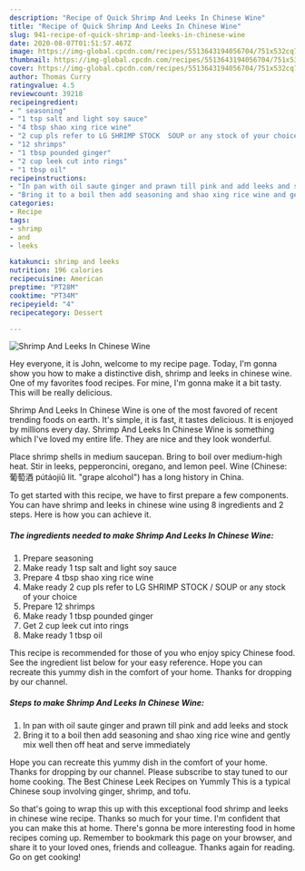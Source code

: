 ```yaml
---
description: "Recipe of Quick Shrimp And Leeks In Chinese Wine"
title: "Recipe of Quick Shrimp And Leeks In Chinese Wine"
slug: 941-recipe-of-quick-shrimp-and-leeks-in-chinese-wine
date: 2020-08-07T01:51:57.467Z
image: https://img-global.cpcdn.com/recipes/5513643194056704/751x532cq70/shrimp-and-leeks-in-chinese-wine-recipe-main-photo.jpg
thumbnail: https://img-global.cpcdn.com/recipes/5513643194056704/751x532cq70/shrimp-and-leeks-in-chinese-wine-recipe-main-photo.jpg
cover: https://img-global.cpcdn.com/recipes/5513643194056704/751x532cq70/shrimp-and-leeks-in-chinese-wine-recipe-main-photo.jpg
author: Thomas Curry
ratingvalue: 4.5
reviewcount: 39218
recipeingredient:
- " seasoning"
- "1 tsp salt and light soy sauce"
- "4 tbsp shao xing rice wine"
- "2 cup pls refer to LG SHRIMP STOCK  SOUP or any stock of your choice"
- "12 shrimps"
- "1 tbsp pounded ginger"
- "2 cup leek cut into rings"
- "1 tbsp oil"
recipeinstructions:
- "In pan with oil saute ginger and prawn till pink and add leeks and stock"
- "Bring it to a boil then add seasoning and shao xing rice wine and gently mix well then off heat and serve immediately"
categories:
- Recipe
tags:
- shrimp
- and
- leeks

katakunci: shrimp and leeks 
nutrition: 196 calories
recipecuisine: American
preptime: "PT28M"
cooktime: "PT34M"
recipeyield: "4"
recipecategory: Dessert

---
```



![Shrimp And Leeks In Chinese Wine](https://img-global.cpcdn.com/recipes/5513643194056704/751x532cq70/shrimp-and-leeks-in-chinese-wine-recipe-main-photo.jpg)

Hey everyone, it is John, welcome to my recipe page. Today, I'm gonna show you how to make a distinctive dish, shrimp and leeks in chinese wine. One of my favorites food recipes. For mine, I'm gonna make it a bit tasty. This will be really delicious.

Shrimp And Leeks In Chinese Wine is one of the most favored of recent trending foods on earth. It's simple, it is fast, it tastes delicious. It is enjoyed by millions every day. Shrimp And Leeks In Chinese Wine is something which I've loved my entire life. They are nice and they look wonderful.

Place shrimp shells in medium saucepan. Bring to boil over medium-high heat. Stir in leeks, pepperoncini, oregano, and lemon peel. Wine (Chinese: 葡萄酒 pútáojiǔ lit. &#34;grape alcohol&#34;) has a long history in China.


To get started with this recipe, we have to first prepare a few components. You can have shrimp and leeks in chinese wine using 8 ingredients and 2 steps. Here is how you can achieve it.

<!--inarticleads1-->

##### The ingredients needed to make Shrimp And Leeks In Chinese Wine:

1. Prepare  seasoning
1. Make ready 1 tsp salt and light soy sauce
1. Prepare 4 tbsp shao xing rice wine
1. Make ready 2 cup pls refer to LG SHRIMP STOCK / SOUP or any stock of your choice
1. Prepare 12 shrimps
1. Make ready 1 tbsp pounded ginger
1. Get 2 cup leek cut into rings
1. Make ready 1 tbsp oil


This recipe is recommended for those of you who enjoy spicy Chinese food. See the ingredient list below for your easy reference. Hope you can recreate this yummy dish in the comfort of your home. Thanks for dropping by our channel. 

<!--inarticleads2-->

##### Steps to make Shrimp And Leeks In Chinese Wine:

1. In pan with oil saute ginger and prawn till pink and add leeks and stock
1. Bring it to a boil then add seasoning and shao xing rice wine and gently mix well then off heat and serve immediately


Hope you can recreate this yummy dish in the comfort of your home. Thanks for dropping by our channel. Please subscribe to stay tuned to our home cooking. The Best Chinese Leek Recipes on Yummly This is a typical Chinese soup involving ginger, shrimp, and tofu. 

So that's going to wrap this up with this exceptional food shrimp and leeks in chinese wine recipe. Thanks so much for your time. I'm confident that you can make this at home. There's gonna be more interesting food in home recipes coming up. Remember to bookmark this page on your browser, and share it to your loved ones, friends and colleague. Thanks again for reading. Go on get cooking!
